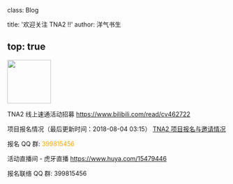 class: Blog

title: '欢迎关注 TNA2 !!'
author: 洋气书生

top: true
---

<img src='http://img4ye.oss-cn-hangzhou.aliyuncs.com/tna/activities/tna2-d7ecff.png' style='width: 100px;' />

TNA2 线上速通活动招募
https://www.bilibili.com/read/cv462722

项目报名情况（最后更新时间：2018-08-04 03:15）
[TNA2 项目报名与邀请情况](/Activity/tna2.html#entry-form)

报名 QQ 群: <span style='color: orange'>399815456</span>

活动直播间 - 虎牙直播
https://www.huya.com/15479446

报名联络 QQ 群: 399815456
